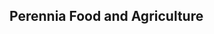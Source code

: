 <!-- <img src="https://github.com/Perennia-Food-and-Agriculture/.github/blob/main/profile/perennia-gh-readme.png" alt="" />
<a href="https://www.facebook.com/nsperennia/" target="_blank">@facebook</a>
<a href="https://twitter.com/nsperennia?lang=en" target="_blank">@twitter</a>
<a href="https://www.instagram.com/nsperennia/" target="_blank">@instagram</a>
<a href="https://www.linkedin.com/company/5414309/" target="_blank">@linkedIn</a>
<a href="https://www.youtube.com/channel/UCSfgJQBrAvx2wURxlX499Cw" target="_blank">@youtube</a>
 -->
 ## Perennia Food and Agriculture
